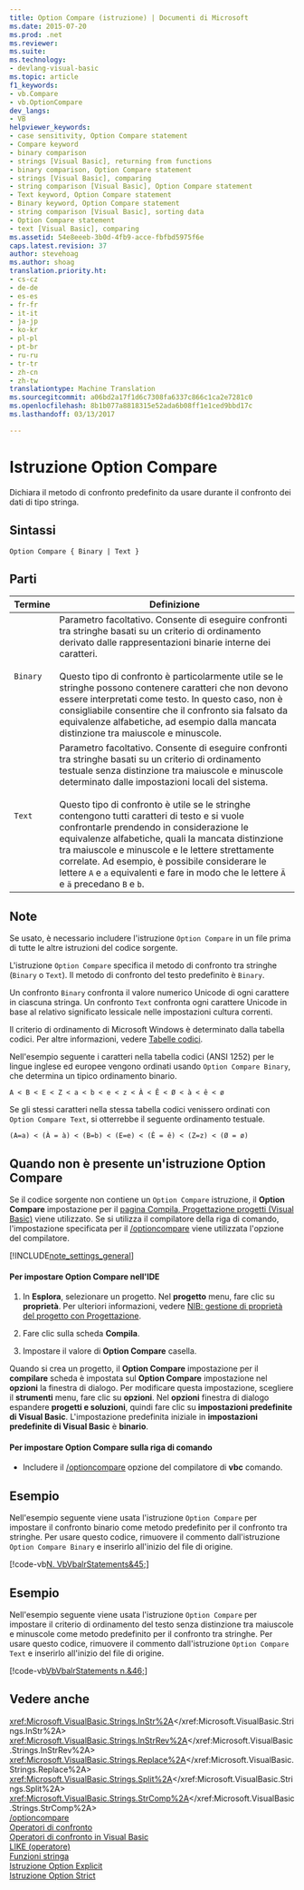 ```yaml
---
title: Option Compare (istruzione) | Documenti di Microsoft
ms.date: 2015-07-20
ms.prod: .net
ms.reviewer: 
ms.suite: 
ms.technology:
- devlang-visual-basic
ms.topic: article
f1_keywords:
- vb.Compare
- vb.OptionCompare
dev_langs:
- VB
helpviewer_keywords:
- case sensitivity, Option Compare statement
- Compare keyword
- binary comparison
- strings [Visual Basic], returning from functions
- binary comparison, Option Compare statement
- strings [Visual Basic], comparing
- string comparison [Visual Basic], Option Compare statement
- Text keyword, Option Compare statement
- Binary keyword, Option Compare statement
- string comparison [Visual Basic], sorting data
- Option Compare statement
- text [Visual Basic], comparing
ms.assetid: 54e8eeeb-3b0d-4fb9-acce-fbfbd5975f6e
caps.latest.revision: 37
author: stevehoag
ms.author: shoag
translation.priority.ht:
- cs-cz
- de-de
- es-es
- fr-fr
- it-it
- ja-jp
- ko-kr
- pl-pl
- pt-br
- ru-ru
- tr-tr
- zh-cn
- zh-tw
translationtype: Machine Translation
ms.sourcegitcommit: a06bd2a17f1d6c7308fa6337c866c1ca2e7281c0
ms.openlocfilehash: 8b1b077a8818315e52ada6b08ff1e1ced9bbd17c
ms.lasthandoff: 03/13/2017

---
```

# <a name="option-compare-statement"></a>Istruzione Option Compare
Dichiara il metodo di confronto predefinito da usare durante il confronto dei dati di tipo stringa.  
  
## <a name="syntax"></a>Sintassi  
  
```  
Option Compare { Binary | Text }  
```  
  
## <a name="parts"></a>Parti  
  
|Termine|Definizione|  
|---|---|  
|`Binary`|Parametro facoltativo. Consente di eseguire confronti tra stringhe basati su un criterio di ordinamento derivato dalle rappresentazioni binarie interne dei caratteri.<br /><br /> Questo tipo di confronto è particolarmente utile se le stringhe possono contenere caratteri che non devono essere interpretati come testo. In questo caso, non è consigliabile consentire che il confronto sia falsato da equivalenze alfabetiche, ad esempio dalla mancata distinzione tra maiuscole e minuscole.|  
|`Text`|Parametro facoltativo. Consente di eseguire confronti tra stringhe basati su un criterio di ordinamento testuale senza distinzione tra maiuscole e minuscole determinato dalle impostazioni locali del sistema.<br /><br /> Questo tipo di confronto è utile se le stringhe contengono tutti caratteri di testo e si vuole confrontarle prendendo in considerazione le equivalenze alfabetiche, quali la mancata distinzione tra maiuscole e minuscole e le lettere strettamente correlate. Ad esempio, è possibile considerare le lettere `A` e `a` equivalenti e fare in modo che le lettere `Ä` e `ä` precedano `B` e `b`.|  
  
## <a name="remarks"></a>Note  
 Se usato, è necessario includere l'istruzione `Option Compare` in un file prima di tutte le altre istruzioni del codice sorgente.  
  
 L'istruzione `Option Compare` specifica il metodo di confronto tra stringhe (`Binary` o `Text`).  Il metodo di confronto del testo predefinito è `Binary`.  
  
 Un confronto `Binary` confronta il valore numerico Unicode di ogni carattere in ciascuna stringa. Un confronto `Text` confronta ogni carattere Unicode in base al relativo significato lessicale nelle impostazioni cultura correnti.  
  
 Il criterio di ordinamento di Microsoft Windows è determinato dalla tabella codici. Per altre informazioni, vedere [Tabelle codici](https://docs.microsoft.com/cpp/c-runtime-library/code-pages).  
  
 Nell'esempio seguente i caratteri nella tabella codici (ANSI 1252) per le lingue inglese ed europee vengono ordinati usando `Option Compare Binary`, che determina un tipico ordinamento binario.  
  
 `A < B < E < Z < a < b < e < z < À < Ê < Ø < à < ê < ø`  
  
 Se gli stessi caratteri nella stessa tabella codici venissero ordinati con `Option Compare Text`, si otterrebbe il seguente ordinamento testuale.  
  
 `(A=a) < (À = à) < (B=b) < (E=e) < (Ê = ê) < (Z=z) < (Ø = ø)`  
  
## <a name="when-an-option-compare-statement-is-not-present"></a>Quando non è presente un'istruzione Option Compare  
 Se il codice sorgente non contiene un `Option Compare` istruzione, il **Option Compare** impostazione per il [pagina Compila, Progettazione progetti (Visual Basic)](https://docs.microsoft.com/visualstudio/ide/reference/compile-page-project-designer-visual-basic) viene utilizzato. Se si utilizza il compilatore della riga di comando, l'impostazione specificata per il [/optioncompare](../../../visual-basic/reference/command-line-compiler/optioncompare.md) viene utilizzata l'opzione del compilatore.  
  
[!INCLUDE[note_settings_general](../../../csharp/language-reference/compiler-messages/includes/note_settings_general_md.md)]  
  
#### <a name="to-set-option-compare-in-the-ide"></a>Per impostare Option Compare nell'IDE  
  
1.  In **Esplora**, selezionare un progetto. Nel **progetto** menu, fare clic su **proprietà**. Per ulteriori informazioni, vedere [NIB: gestione di proprietà del progetto con Progettazione](http://msdn.microsoft.com/en-us/983f3c18-832f-4666-afec-74b716ff3e0e).  
  
2.  Fare clic sulla scheda **Compila**.  
  
3.  Impostare il valore di **Option Compare** casella.  
  
 Quando si crea un progetto, il **Option Compare** impostazione per il **compilare** scheda è impostata sul **Option Compare** impostazione nel **opzioni** la finestra di dialogo. Per modificare questa impostazione, scegliere il **strumenti** menu, fare clic su **opzioni**. Nel **opzioni** finestra di dialogo espandere **progetti e soluzioni**, quindi fare clic su **impostazioni predefinite di Visual Basic**. L'impostazione predefinita iniziale in **impostazioni predefinite di Visual Basic** è **binario**.  
  
#### <a name="to-set-option-compare-on-the-command-line"></a>Per impostare Option Compare sulla riga di comando  
  
-   Includere il [/optioncompare](../../../visual-basic/reference/command-line-compiler/optioncompare.md) opzione del compilatore di **vbc** comando.  
  
## <a name="example"></a>Esempio  
 Nell'esempio seguente viene usata l'istruzione `Option Compare` per impostare il confronto binario come metodo predefinito per il confronto tra stringhe. Per usare questo codice, rimuovere il commento dall'istruzione `Option Compare Binary` e inserirlo all'inizio del file di origine.  
  
 [!code-vb[N. VbVbalrStatements&45;](../../../visual-basic/language-reference/error-messages/codesnippet/VisualBasic/option-compare-statement_1.vb)]  
  
## <a name="example"></a>Esempio  
 Nell'esempio seguente viene usata l'istruzione `Option Compare` per impostare il criterio di ordinamento del testo senza distinzione tra maiuscole e minuscole come metodo predefinito per il confronto tra stringhe. Per usare questo codice, rimuovere il commento dall'istruzione `Option Compare Text` e inserirlo all'inizio del file di origine.  
  
 [!code-vb[VbVbalrStatements n.&46;](../../../visual-basic/language-reference/error-messages/codesnippet/VisualBasic/option-compare-statement_2.vb)]  
  
## <a name="see-also"></a>Vedere anche  
 <xref:Microsoft.VisualBasic.Strings.InStr%2A></xref:Microsoft.VisualBasic.Strings.InStr%2A>   
 <xref:Microsoft.VisualBasic.Strings.InStrRev%2A></xref:Microsoft.VisualBasic.Strings.InStrRev%2A>   
 <xref:Microsoft.VisualBasic.Strings.Replace%2A></xref:Microsoft.VisualBasic.Strings.Replace%2A>   
 <xref:Microsoft.VisualBasic.Strings.Split%2A></xref:Microsoft.VisualBasic.Strings.Split%2A>   
 <xref:Microsoft.VisualBasic.Strings.StrComp%2A></xref:Microsoft.VisualBasic.Strings.StrComp%2A>   
 [/optioncompare](../../../visual-basic/reference/command-line-compiler/optioncompare.md)   
 [Operatori di confronto](../../../visual-basic/language-reference/operators/comparison-operators.md)   
 [Operatori di confronto in Visual Basic](../../../visual-basic/programming-guide/language-features/operators-and-expressions/comparison-operators.md)   
 [LIKE (operatore)](../../../visual-basic/language-reference/operators/like-operator.md)   
 [Funzioni stringa](../../../visual-basic/language-reference/functions/string-functions.md)   
 [Istruzione Option Explicit](../../../visual-basic/language-reference/statements/option-explicit-statement.md)   
 [Istruzione Option Strict](../../../visual-basic/language-reference/statements/option-strict-statement.md)
